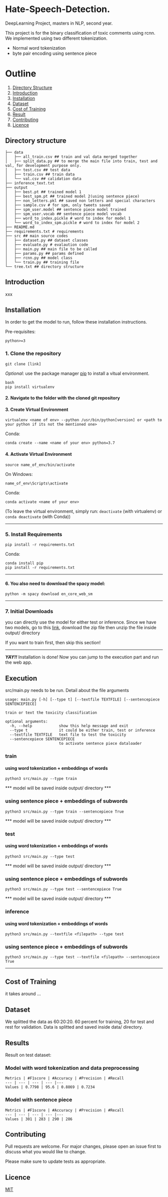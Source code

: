  
# Hate-Speech-Detection.
DeepLearning Project, masters in NLP, second year.


This project is for the binary classification of toxic comments using rcnn. We implemented using two different tokenization.
- Normal word tokenization
- byte pair encoding using sentence piece

# Outline

1. [Directory Structure](#directory-structure)
2. [Introduction](#introduction)
3. [Installation](#installation)
4. [Dataset](#dataset)
5. [Cost of Training](#Cost-of-Training)
6. [Result](#Result)
7. [Contributing](#contributing)
8. [Licence](#licence)


## Directory structure

```
├── data
│   ├── all_train.csv ## train and val data merged together
│   ├── split_data.py ## to merge the main file into train, test and val, for development purpose only.
│   ├── test.csv ## test data
│   ├── train.csv ## train data
│   └── val.csv ## calidation data
├── inference_text.txt
├── output
│   ├── best.pt ## trained model 1
│   ├── best_spm.pt ## trained model 2(using sentence piece)
│   ├── non_letters.pkl ## saved non letters and special characters
│   ├── sample.csv # for spm, only tweets saved
│   ├── spm_user.model ## sentence piece model trained
│   ├── spm_user.vocab ## sentence piece model vocab
│   ├── word_to_index.pickle # word to index for model 1
│   └── word_to_index_spm.pickle # word to index for model 2
├── README.md 
├── requirements.txt # requirements
├── src ## main source codes
│   ├── dataset.py ## dataset classes
│   ├── evaluate.py # evalaution code
│   ├── main.py ## main file to be called
│   ├── params.py ## params defined
│   ├── rcnn.py ## model class
│   └── train.py ## training file
└── tree.txt ## directory structure

```



## Introduction

xxx


## Installation


In order to get the model to run, follow these installation instructions.


<!-- ### Requirements -->
Pre-requisites:

    python>=3


### 1. Clone the repository

    git clone [link]

_Optional_: use the package manager [pip](https://pip.pypa.io/en/stable/) to install a vitual environment.

    bash
    pip install virtualenv
    
    
    
#### 2. Navigate to the folder with the cloned git repository

#### 3. Create Virtual Environment

    virtualenv <name of env> --python /usr/bin/python[version] or <path to your python if its not the mentioned one>
    
Conda:

    conda create --name <name of your env> python=3.7

#### 4. Activate Virtual Environment

    source name_of_env/bin/activate
On Windows:

    name_of_env\Scripts\activate
Conda:

    conda activate <name of your env>

(To leave the virtual environment, simply run: ```deactivate``` (with virtualenv) or ```conda deactivate``` (with Conda))

---

### 5. Install Requirements

    pip install -r requirements.txt
        
Conda:

    conda install pip
    pip install -r requirements.txt


---


#### 6. You also need to download the spacy model:

    python -m spacy download en_core_web_sm

---

### 7. Initial Downloads
you can directly use the model for either test or inference. Since we have two models, go to this [link](), download the zip file then unzip the file inside output/ directory



If you want to train first, then skip this section!
************************************************************************************************************************************
**_YAY!!_** Installation is done! Now you can jump to the execution part and run the web app.


## Execution

src/main.py needs to be run. Detail about the file arguments

```
usage: main.py [-h] [--type t] [--textfile TEXTFILE] [--sentencepiece SENTENCEPIECE]

train or text the toxicity classification

optional arguments:
  -h, --help            show this help message and exit
  --type t              it could be either train, test or inference
  --textfile TEXTFILE   text file to test the toxicity
  --sentencepiece SENTENCEPIECE
                        to activate sentence piece dataloader
```

### train
#### using word tokenization + embeddings of words

```
python3 src/main.py --type train
```
*** model will be saved inside output/ directory ***

### using sentence piece + embeddings of subwords 

```
python3 src/main.py --type train --sentencepiece True
```
*** model will be saved inside output/ directory ***

### test

#### using word tokenization + embeddings of words

```
python3 src/main.py --type test
```
*** model will be saved inside output/ directory ***

### using sentence piece + embeddings of subwords 

```
python3 src/main.py --type test --sentencepiece True
```
*** model will be saved inside output/ directory ***

### inference

#### using word tokenization + embeddings of words
```
python3 src/main.py --textfile <filepath> --type test
```

### using sentence piece + embeddings of subwords 
```
python3 src/main.py --type test --textfile <filepath> --sentencepiece True
```
---

## Cost of Training
it takes around ...
## Dataset

<!-- - [Link](https://www.kaggle.com/arkhoshghalb/twitter-sentiment-analysis-hatred-speech) -->
We splitted the data as 60:20:20. 60 percent for training, 20 for test and rest for validation. Data is splitted and saved inside data/ directory.

## Results
Result on test dataset:

### Model with word tokenization and data preprocessing

```
Metrics | #F1score | #Accuracy | #Precision | #Recall 
--- | --- | --- | --- |---
Values | 0.7798 | 95.6 | 0.8869 | 0.7234
```


### Model with sentence piece

```
Metrics | #F1score | #Accuracy | #Precision | #Recall 
--- | --- | --- | --- |--- 
Values | 301 | 283 | 290 | 286
```


## Contributing
Pull requests are welcome. For major changes, please open an issue first to discuss what you would like to change.

Please make sure to update tests as appropriate.

## Licence
[MIT](https://choosealicense.com/licenses/mit/)
